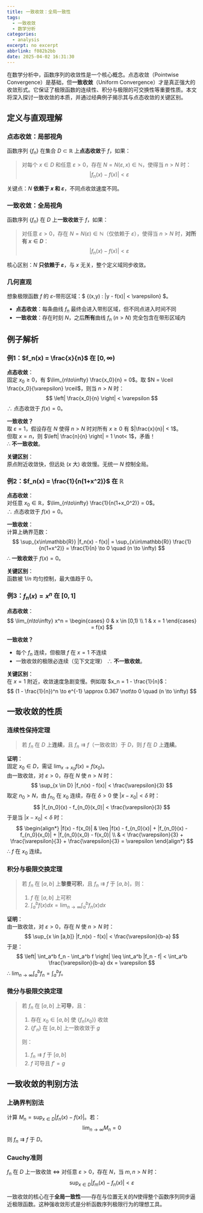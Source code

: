 ```yaml
---
title: 一致收敛：全局一致性
tags:
  - 一致收敛
  - 数学分析
categories:
  - analysis
excerpt: no excerpt
abbrlink: f082b2bb
date: 2025-04-02 16:31:30
---
```

在数学分析中，函数序列的收敛性是一个核心概念。点态收敛（Pointwise Convergence）是基础，但**一致收敛**（Uniform Convergence）才是真正强大的收敛形式。它保证了极限函数的连续性、积分与极限的可交换性等重要性质。本文将深入探讨一致收敛的本质，并通过经典例子揭示其与点态收敛的关键区别。

## 定义与直观理解

### 点态收敛：局部视角
函数序列 $\{f_n\}$ 在集合 $D \subset \mathbb{R}$ 上**点态收敛**于 $f$，如果：
> 对每个 $x \in D$ 和任意 $\varepsilon > 0$，存在 $N = N(\varepsilon, x) \in \mathbb{N}$，使得当 $n > N$ 时：
> $$
> |f_n(x) - f(x)| < \varepsilon
> $$

关键点：$N$ **依赖于 $x$ 和 $\varepsilon$**，不同点收敛速度不同。

### 一致收敛：全局视角
函数序列 $\{f_n\}$ 在 $D$ 上**一致收敛**于 $f$，如果：
> 对任意 $\varepsilon > 0$，存在 $N = N(\varepsilon) \in \mathbb{N}$（仅依赖于 $\varepsilon$），使得当 $n > N$ 时，**对所有 $x \in D$**：
> $$
> |f_n(x) - f(x)| < \varepsilon
> $$

核心区别：$N$ **只依赖于 $\varepsilon$**，与 $x$ 无关，整个定义域同步收敛。

### 几何直观
想象极限函数 $f$ 的 $\varepsilon$-带形区域：$ \{(x,y) : |y - f(x)| < \varepsilon\} $。

- **点态收敛**：每条曲线 $f_n$ 最终会进入带形区域，但不同点进入时间不同
- **一致收敛**：存在时刻 $N$，之后**所有**曲线 $f_n$ ($n > N$) 完全包含在带形区域内


## 例子解析

### 例1：$f_n(x) = \frac{x}{n}$ 在 $[0, \infty)$

**点态收敛**：  
固定 $x_0 \geq 0$，有 $\lim_{n\to\infty} \frac{x_0}{n} = 0$。取 $N = \lceil \frac{x_0}{\varepsilon} \rceil$，则当 $n > N$ 时：
$$
\left| \frac{x_0}{n} \right| < \varepsilon
$$
∴ 点态收敛于 $f(x) = 0$。

**一致收敛？**  
取 $\varepsilon = 1$，假设存在 $N$ 使得 $n > N$ 时对所有 $x \geq 0$ 有 $|\frac{x}{n}| < 1$。  
但取 $x = n$，则 $\left| \frac{n}{n} \right| = 1 \not< 1$，矛盾！  
∴ **不一致收敛**。

**关键区别**：  
原点附近收敛快，但远处 ($x$ 大) 收敛慢。无统一 $N$ 控制全局。

### 例2：$f_n(x) = \frac{1}{n(1+x^2)}$ 在 $\mathbb{R}$

**点态收敛**：  
对任意 $x_0 \in \mathbb{R}$，$\lim_{n\to\infty} \frac{1}{n(1+x_0^2)} = 0$。  
∴ 点态收敛于 $f(x) = 0$。

**一致收敛**：  
计算上确界范数：
$$
\sup_{x\in\mathbb{R}} |f_n(x) - f(x)| = \sup_{x\in\mathbb{R}} \frac{1}{n(1+x^2)} = \frac{1}{n} \to 0 \quad (n \to \infty)
$$
∴ **一致收敛**于 $f(x) = 0$。

**关键区别**：  
函数被 $1/n$ 均匀控制，最大值趋于 $0$。

### 例3：$f_n(x) = x^n$ 在 $[0,1]$

**点态收敛**：
$$
\lim_{n\to\infty} x^n = \begin{cases} 
0 & x \in [0,1) \\
1 & x = 1 
\end{cases} = f(x)
$$

**一致收敛？**  
- 每个 $f_n$ 连续，但极限 $f$ 在 $x=1$ 不连续
- 一致收敛的极限必连续（见下文定理）
∴ **不一致收敛**。

**关键区别**：  
在 $x=1$ 附近，收敛速度急剧变慢。例如取 $x_n = 1 - \frac{1}{n}$：
$$
(1 - \frac{1}{n})^n \to e^{-1} \approx 0.367 \not\to 0 \quad (n \to \infty)
$$

## 一致收敛的性质

### 连续性保持定理
> 若 $f_n$ 在 $D$ 上**连续**，且 $f_n \rightrightarrows f$（一致收敛）于 $D$，则 $f$ 在 $D$ 上**连续**。

**证明**：  
固定 $x_0 \in D$，需证 $\lim_{x \to x_0} f(x) = f(x_0)$。  
由一致收敛，对 $\varepsilon > 0$，存在 $N$ 使 $n > N$ 时：
$$
\sup_{x \in D} |f_n(x) - f(x)| < \frac{\varepsilon}{3}
$$
取定 $n_0 > N$，由 $f_{n_0}$ 在 $x_0$ 连续，存在 $\delta > 0$ 使 $|x - x_0| < \delta$ 时：
$$
|f_{n_0}(x) - f_{n_0}(x_0)| < \frac{\varepsilon}{3}
$$
于是当 $|x - x_0| < \delta$ 时：
$$
\begin{align*}
|f(x) - f(x_0)| & \leq |f(x) - f_{n_0}(x)| + |f_{n_0}(x) - f_{n_0}(x_0)| + |f_{n_0}(x_0) - f(x_0)| \\
& < \frac{\varepsilon}{3} + \frac{\varepsilon}{3} + \frac{\varepsilon}{3} = \varepsilon
\end{align*}
$$
∴ $f$ 在 $x_0$ 连续。

### 积分与极限交换定理
> 若 $f_n$ 在 $[a,b]$ 上**黎曼可积**，且 $f_n \rightrightarrows f$ 于 $[a,b]$，则：
> 1. $f$ 在 $[a,b]$ 上可积
> 2. $\int_a^b f(x)  dx = \lim_{n\to\infty} \int_a^b f_n(x)  dx$

**证明**：  
由一致收敛，对 $\varepsilon > 0$，存在 $N$ 使 $n > N$ 时：
$$
\sup_{x \in [a,b]} |f_n(x) - f(x)| < \frac{\varepsilon}{b-a}
$$
于是：
$$
\left| \int_a^b f_n - \int_a^b f \right| \leq \int_a^b |f_n - f| < \int_a^b \frac{\varepsilon}{b-a} dx = \varepsilon
$$
∴ $\lim_{n\to\infty} \int_a^b f_n = \int_a^b f$。

### 微分与极限交换定理
> 若 $f_n$ 在 $[a,b]$ 上**可导**，且：
> 1. 存在 $x_0 \in [a,b]$ 使 $\{f_n(x_0)\}$ 收敛
> 2. $\{f'_n\}$ 在 $[a,b]$ 上一致收敛于 $g$
> 
> 则：
> 1. $f_n \rightrightarrows f$ 于 $[a,b]$
> 2. $f$ 可导且 $f' = g$

## 一致收敛的判别方法

### 上确界判别法
计算 $M_n = \sup_{x \in D} |f_n(x) - f(x)|$。若：
$$
\lim_{n \to \infty} M_n = 0
$$
则 $f_n \rightrightarrows f$ 于 $D$。

### Cauchy准则
$f_n$ 在 $D$ 上一致收敛 $\iff$ 对任意 $\varepsilon > 0$，存在 $N$，当 $m,n > N$ 时：
$$
\sup_{x \in D} |f_m(x) - f_n(x)| < \varepsilon
$$



一致收敛的核心在于**全局一致性**——存在与位置无关的$N$使得整个函数序列同步逼近极限函数。这种强收敛形式是分析函数序列极限行为的理想工具。